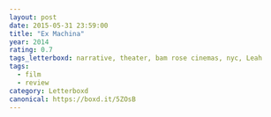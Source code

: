 ```yaml
---
layout: post 
date: 2015-05-31 23:59:00
title: "Ex Machina"
year: 2014
rating: 0.7
tags_letterboxd: narrative, theater, bam rose cinemas, nyc, Leah
tags:
  - film
  - review
category: Letterboxd
canonical: https://boxd.it/5ZOsB
---
```

